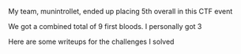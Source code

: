 My team, munintrollet, ended up placing 5th overall in this CTF event

We got a combined total of 9 first bloods. I personally got 3


Here are some writeups for the challenges I solved
